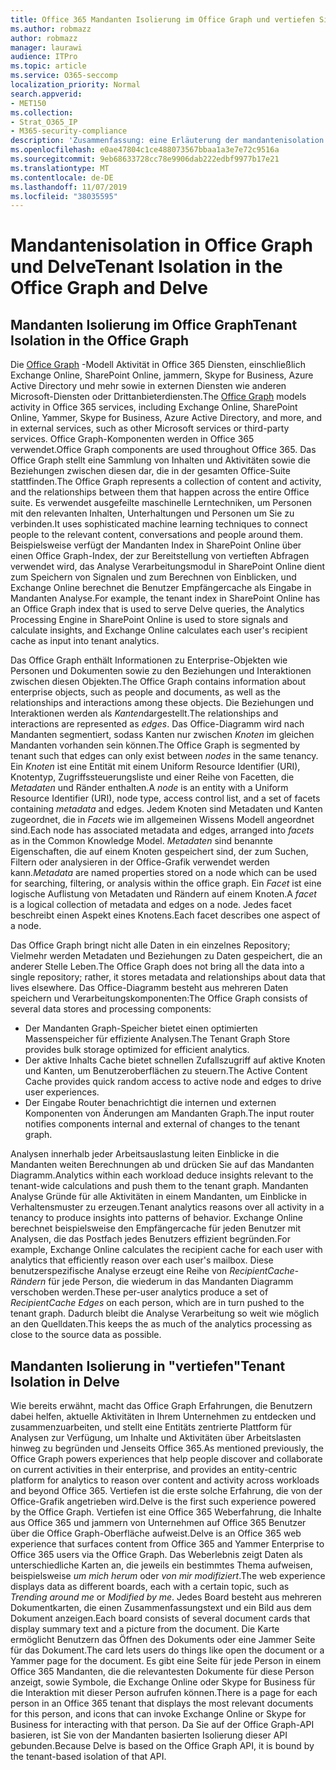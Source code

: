 ```yaml
---
title: Office 365 Mandanten Isolierung im Office Graph und vertiefen Sie sich
ms.author: robmazz
author: robmazz
manager: laurawi
audience: ITPro
ms.topic: article
ms.service: O365-seccomp
localization_priority: Normal
search.appverid:
- MET150
ms.collection:
- Strat_O365_IP
- M365-security-compliance
description: 'Zusammenfassung: eine Erläuterung der mandantenisolation im Office Graph und in "vertiefen".'
ms.openlocfilehash: e0ae47804c1ce488073567bbaa1a3e7e72c9516a
ms.sourcegitcommit: 9eb68633728cc78e9906dab222edbf9977b17e21
ms.translationtype: MT
ms.contentlocale: de-DE
ms.lasthandoff: 11/07/2019
ms.locfileid: "38035595"
---
```

# <a name="tenant-isolation-in-the-office-graph-and-delve"></a><span data-ttu-id="0298c-103">Mandantenisolation in Office Graph und Delve</span><span class="sxs-lookup"><span data-stu-id="0298c-103">Tenant Isolation in the Office Graph and Delve</span></span>

## <a name="tenant-isolation-in-the-office-graph"></a><span data-ttu-id="0298c-104">Mandanten Isolierung im Office Graph</span><span class="sxs-lookup"><span data-stu-id="0298c-104">Tenant Isolation in the Office Graph</span></span>

<span data-ttu-id="0298c-105">Die [Office Graph](https://developer.microsoft.com) -Modell Aktivität in Office 365 Diensten, einschließlich Exchange Online, SharePoint Online, jammern, Skype for Business, Azure Active Directory und mehr sowie in externen Diensten wie anderen Microsoft-Diensten oder Drittanbieterdiensten.</span><span class="sxs-lookup"><span data-stu-id="0298c-105">The [Office Graph](https://developer.microsoft.com) models activity in Office 365 services, including Exchange Online, SharePoint Online, Yammer, Skype for Business, Azure Active Directory, and more, and in external services, such as other Microsoft services or third-party services.</span></span> <span data-ttu-id="0298c-106">Office Graph-Komponenten werden in Office 365 verwendet.</span><span class="sxs-lookup"><span data-stu-id="0298c-106">Office Graph components are used throughout Office 365.</span></span> <span data-ttu-id="0298c-107">Das Office Graph stellt eine Sammlung von Inhalten und Aktivitäten sowie die Beziehungen zwischen diesen dar, die in der gesamten Office-Suite stattfinden.</span><span class="sxs-lookup"><span data-stu-id="0298c-107">The Office Graph represents a collection of content and activity, and the relationships between them that happen across the entire Office suite.</span></span> <span data-ttu-id="0298c-108">Es verwendet ausgefeilte maschinelle Lerntechniken, um Personen mit den relevanten Inhalten, Unterhaltungen und Personen um Sie zu verbinden.</span><span class="sxs-lookup"><span data-stu-id="0298c-108">It uses sophisticated machine learning techniques to connect people to the relevant content, conversations and people around them.</span></span> <span data-ttu-id="0298c-109">Beispielsweise verfügt der Mandanten Index in SharePoint Online über einen Office Graph-Index, der zur Bereitstellung von vertieften Abfragen verwendet wird, das Analyse Verarbeitungsmodul in SharePoint Online dient zum Speichern von Signalen und zum Berechnen von Einblicken, und Exchange Online berechnet die Benutzer Empfängercache als Eingabe in Mandanten Analyse.</span><span class="sxs-lookup"><span data-stu-id="0298c-109">For example, the tenant index in SharePoint Online has an Office Graph index that is used to serve Delve queries, the Analytics Processing Engine in SharePoint Online is used to store signals and calculate insights, and Exchange Online calculates each user's recipient cache as input into tenant analytics.</span></span>

<span data-ttu-id="0298c-110">Das Office Graph enthält Informationen zu Enterprise-Objekten wie Personen und Dokumenten sowie zu den Beziehungen und Interaktionen zwischen diesen Objekten.</span><span class="sxs-lookup"><span data-stu-id="0298c-110">The Office Graph contains information about enterprise objects, such as people and documents, as well as the relationships and interactions among these objects.</span></span> <span data-ttu-id="0298c-111">Die Beziehungen und Interaktionen werden als *Kanten*dargestellt.</span><span class="sxs-lookup"><span data-stu-id="0298c-111">The relationships and interactions are represented as *edges*.</span></span> <span data-ttu-id="0298c-112">Das Office-Diagramm wird nach Mandanten segmentiert, sodass Kanten nur zwischen *Knoten* im gleichen Mandanten vorhanden sein können.</span><span class="sxs-lookup"><span data-stu-id="0298c-112">The Office Graph is segmented by tenant such that edges can only exist between *nodes* in the same tenancy.</span></span> <span data-ttu-id="0298c-113">Ein *Knoten* ist eine Entität mit einem Uniform Resource Identifier (URI), Knotentyp, Zugriffssteuerungsliste und einer Reihe von Facetten, die *Metadaten* und Ränder enthalten.</span><span class="sxs-lookup"><span data-stu-id="0298c-113">A *node* is an entity with a Uniform Resource Identifier (URI), node type, access control list, and a set of facets containing *metadata* and edges.</span></span> <span data-ttu-id="0298c-114">Jedem Knoten sind Metadaten und Kanten zugeordnet, die in *Facets* wie im allgemeinen Wissens Modell angeordnet sind.</span><span class="sxs-lookup"><span data-stu-id="0298c-114">Each node has associated metadata and edges, arranged into *facets* as in the Common Knowledge Model.</span></span> <span data-ttu-id="0298c-115">*Metadaten* sind benannte Eigenschaften, die auf einem Knoten gespeichert sind, der zum Suchen, Filtern oder analysieren in der Office-Grafik verwendet werden kann.</span><span class="sxs-lookup"><span data-stu-id="0298c-115">*Metadata* are named properties stored on a node which can be used for searching, filtering, or analysis within the office graph.</span></span> <span data-ttu-id="0298c-116">Ein *Facet* ist eine logische Auflistung von Metadaten und Rändern auf einem Knoten.</span><span class="sxs-lookup"><span data-stu-id="0298c-116">A *facet* is a logical collection of metadata and edges on a node.</span></span> <span data-ttu-id="0298c-117">Jedes facet beschreibt einen Aspekt eines Knotens.</span><span class="sxs-lookup"><span data-stu-id="0298c-117">Each facet describes one aspect of a node.</span></span> 

<span data-ttu-id="0298c-118">Das Office Graph bringt nicht alle Daten in ein einzelnes Repository; Vielmehr werden Metadaten und Beziehungen zu Daten gespeichert, die an anderer Stelle Leben.</span><span class="sxs-lookup"><span data-stu-id="0298c-118">The Office Graph does not bring all the data into a single repository; rather, it stores metadata and relationships about data that lives elsewhere.</span></span> <span data-ttu-id="0298c-119">Das Office-Diagramm besteht aus mehreren Daten speichern und Verarbeitungskomponenten:</span><span class="sxs-lookup"><span data-stu-id="0298c-119">The Office Graph consists of several data stores and processing components:</span></span>

- <span data-ttu-id="0298c-120">Der Mandanten Graph-Speicher bietet einen optimierten Massenspeicher für effiziente Analysen.</span><span class="sxs-lookup"><span data-stu-id="0298c-120">The Tenant Graph Store provides bulk storage optimized for efficient analytics.</span></span>
- <span data-ttu-id="0298c-121">Der aktive Inhalts Cache bietet schnellen Zufallszugriff auf aktive Knoten und Kanten, um Benutzeroberflächen zu steuern.</span><span class="sxs-lookup"><span data-stu-id="0298c-121">The Active Content Cache provides quick random access to active node and edges to drive user experiences.</span></span>
- <span data-ttu-id="0298c-122">Der Eingabe Router benachrichtigt die internen und externen Komponenten von Änderungen am Mandanten Graph.</span><span class="sxs-lookup"><span data-stu-id="0298c-122">The input router notifies components internal and external of changes to the tenant graph.</span></span>

<span data-ttu-id="0298c-123">Analysen innerhalb jeder Arbeitsauslastung leiten Einblicke in die Mandanten weiten Berechnungen ab und drücken Sie auf das Mandanten Diagramm.</span><span class="sxs-lookup"><span data-stu-id="0298c-123">Analytics within each workload deduce insights relevant to the tenant-wide calculations and push them to the tenant graph.</span></span> <span data-ttu-id="0298c-124">Mandanten Analyse Gründe für alle Aktivitäten in einem Mandanten, um Einblicke in Verhaltensmuster zu erzeugen.</span><span class="sxs-lookup"><span data-stu-id="0298c-124">Tenant analytics reasons over all activity in a tenancy to produce insights into patterns of behavior.</span></span> <span data-ttu-id="0298c-125">Exchange Online berechnet beispielsweise den Empfängercache für jeden Benutzer mit Analysen, die das Postfach jedes Benutzers effizient begründen.</span><span class="sxs-lookup"><span data-stu-id="0298c-125">For example, Exchange Online calculates the recipient cache for each user with analytics that efficiently reason over each user's mailbox.</span></span> <span data-ttu-id="0298c-126">Diese benutzerspezifische Analyse erzeugt eine Reihe von *RecipientCache-Rändern* für jede Person, die wiederum in das Mandanten Diagramm verschoben werden.</span><span class="sxs-lookup"><span data-stu-id="0298c-126">These per-user analytics produce a set of *RecipientCache Edges* on each person, which are in turn pushed to the tenant graph.</span></span> <span data-ttu-id="0298c-127">Dadurch bleibt die Analyse Verarbeitung so weit wie möglich an den Quelldaten.</span><span class="sxs-lookup"><span data-stu-id="0298c-127">This keeps the as much of the analytics processing as close to the source data as possible.</span></span>

## <a name="tenant-isolation-in-delve"></a><span data-ttu-id="0298c-128">Mandanten Isolierung in "vertiefen"</span><span class="sxs-lookup"><span data-stu-id="0298c-128">Tenant Isolation in Delve</span></span>

<span data-ttu-id="0298c-129">Wie bereits erwähnt, macht das Office Graph Erfahrungen, die Benutzern dabei helfen, aktuelle Aktivitäten in Ihrem Unternehmen zu entdecken und zusammenzuarbeiten, und stellt eine Entitäts zentrierte Plattform für Analysen zur Verfügung, um Inhalte und Aktivitäten über Arbeitslasten hinweg zu begründen und Jenseits Office 365.</span><span class="sxs-lookup"><span data-stu-id="0298c-129">As mentioned previously, the Office Graph powers experiences that help people discover and collaborate on current activities in their enterprise, and provides an entity-centric platform for analytics to reason over content and activity across workloads and beyond Office 365.</span></span> <span data-ttu-id="0298c-130">Vertiefen ist die erste solche Erfahrung, die von der Office-Grafik angetrieben wird.</span><span class="sxs-lookup"><span data-stu-id="0298c-130">Delve is the first such experience powered by the Office Graph.</span></span>
<span data-ttu-id="0298c-131">Vertiefen ist eine Office 365 Weberfahrung, die Inhalte aus Office 365 und jammern von Unternehmen auf Office 365 Benutzer über die Office Graph-Oberfläche aufweist.</span><span class="sxs-lookup"><span data-stu-id="0298c-131">Delve is an Office 365 web experience that surfaces content from Office 365 and Yammer Enterprise to Office 365 users via the Office Graph.</span></span> <span data-ttu-id="0298c-132">Das Weberlebnis zeigt Daten als unterschiedliche Karten an, die jeweils ein bestimmtes Thema aufweisen, beispielsweise *um mich herum* oder *von mir modifiziert*.</span><span class="sxs-lookup"><span data-stu-id="0298c-132">The web experience displays data as different boards, each with a certain topic, such as *Trending around me* or *Modified by me*.</span></span> <span data-ttu-id="0298c-133">Jedes Board besteht aus mehreren Dokumentkarten, die einen Zusammenfassungstext und ein Bild aus dem Dokument anzeigen.</span><span class="sxs-lookup"><span data-stu-id="0298c-133">Each board consists of several document cards that display summary text and a picture from the document.</span></span> <span data-ttu-id="0298c-134">Die Karte ermöglicht Benutzern das Öffnen des Dokuments oder eine Jammer Seite für das Dokument.</span><span class="sxs-lookup"><span data-stu-id="0298c-134">The card lets users do things like open the document or a Yammer page for the document.</span></span> <span data-ttu-id="0298c-135">Es gibt eine Seite für jede Person in einem Office 365 Mandanten, die die relevantesten Dokumente für diese Person anzeigt, sowie Symbole, die Exchange Online oder Skype for Business für die Interaktion mit dieser Person aufrufen können.</span><span class="sxs-lookup"><span data-stu-id="0298c-135">There is a page for each person in an Office 365 tenant that displays the most relevant documents for this person, and icons that can invoke Exchange Online or Skype for Business for interacting with that person.</span></span> <span data-ttu-id="0298c-136">Da Sie auf der Office Graph-API basieren, ist Sie von der Mandanten basierten Isolierung dieser API gebunden.</span><span class="sxs-lookup"><span data-stu-id="0298c-136">Because Delve is based on the Office Graph API, it is bound by the tenant-based isolation of that API.</span></span>